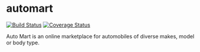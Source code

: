 # automart
[![Build Status](https://travis-ci.org/ola357/automart.svg?branch=develop)](https://travis-ci.org/ola357/automart) [![Coverage Status](https://coveralls.io/repos/github/ola357/automart/badge.svg?branch=develop)](https://coveralls.io/github/ola357/automart?branch=develop)

Auto Mart is an online marketplace for automobiles of diverse makes, model or body type.
